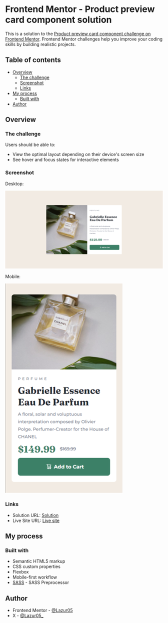 # Frontend Mentor - Product preview card component solution

This is a solution to the [Product preview card component challenge on Frontend Mentor](https://www.frontendmentor.io/challenges/product-preview-card-component-GO7UmttRfa). Frontend Mentor challenges help you improve your coding skills by building realistic projects. 

## Table of contents

- [Overview](#overview)
  - [The challenge](#the-challenge)
  - [Screenshot](#screenshot)
  - [Links](#links)
- [My process](#my-process)
  - [Built with](#built-with)
- [Author](#author)

## Overview

### The challenge

Users should be able to:

- View the optimal layout depending on their device's screen size
- See hover and focus states for interactive elements

### Screenshot

Desktop:

![Desktop](./images/screenshots/screenshot-desktop.jpg)

Mobile:

![Mobile](./images/screenshots/screenshot-mobile.png)

### Links

- Solution URL: [Solution](https://your-solution-url.com)
- Live Site URL: [Live site](https://lazur05.github.io/frontend-mentor/5.%20Product%20preview/)

## My process

### Built with

- Semantic HTML5 markup
- CSS custom properties
- Flexbox
- Mobile-first workflow
- [SASS](https://sass-lang.com/) - SASS Preprocessor

## Author

- Frontend Mentor - [@Lazur05](https://www.frontendmentor.io/profile/Lazur05)
- X - [@Lazur05_](https://x.com/Lazur05_)
